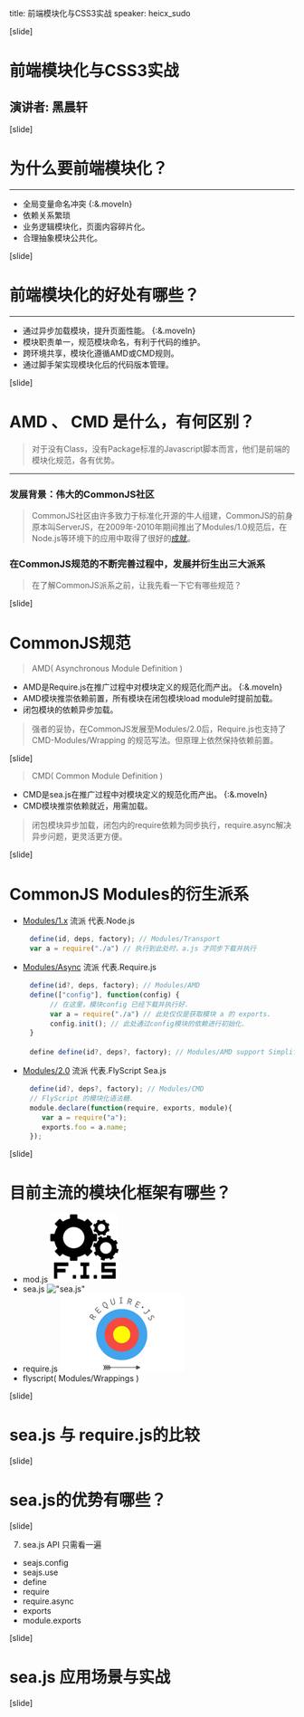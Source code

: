 title: 前端模块化与CSS3实战
speaker: heicx_sudo

[slide]

# 前端模块化与CSS3实战
## 演讲者: 黑晨轩

[slide]


# 为什么要前端模块化？
---
* 全局变量命名冲突 {:&.moveIn}
* 依赖关系繁琐
* 业务逻辑模块化，页面内容碎片化。
* 合理抽象模块公共化。  

[slide]

# 前端模块化的好处有哪些？
---
* 通过异步加载模块，提升页面性能。 {:&.moveIn}
* 模块职责单一，规范模块命名，有利于代码的维护。
* 跨环境共享，模块化遵循AMD或CMD规则。
* 通过脚手架实现模块化后的代码版本管理。

[slide]

# AMD 、 CMD 是什么，有何区别？
> 对于没有Class，没有Package标准的Javascript脚本而言，他们是前端的模块化规范，各有优势。

---
### 发展背景：伟大的CommonJS社区
> CommonJS社区由许多致力于标准化开源的牛人组建，CommonJS的前身原本叫ServerJS，在2009年-2010年期间推出了Modules/1.0规范后，在Node.js等环境下的应用中取得了很好的[成就](http://wiki.commonjs.org/wiki/Special:WhatLinksHere/Modules/1.0 )。

### 在CommonJS规范的不断完善过程中，发展并衍生出三大派系
> 在了解CommonJS派系之前，让我先看一下它有哪些规范？

[slide]

# CommonJS规范
> AMD( Asynchronous Module Definition )

* AMD是Require.js在推广过程中对模块定义的规范化而产出。 {:&.moveIn}
* AMD模块推崇依赖前置，所有模块在闭包模块load module时提前加载。
* 闭包模块的依赖异步加载。

> 强者的妥协，在CommonJS发展至Modules/2.0后，Require.js也支持了CMD-Modules/Wrapping 的规范写法。但原理上依然保持依赖前置。

[slide]

> CMD( Common Module Definition )

* CMD是sea.js在推广过程中对模块定义的规范化而产出。 {:&.moveIn}
* CMD模块推崇依赖就近，用需加载。

> 闭包模块异步加载，闭包内的require依赖为同步执行，require.async解决异步问题，更灵活更方便。

[slide]


# CommonJS Modules的衍生派系
* [Modules/1.x]( http://wiki.commonjs.org/wiki/Modules/1.1 ) 流派 代表.Node.js
```javascript
     define(id, deps, factory); // Modules/Transport
     var a = require("./a") // 执行到此处时，a.js 才同步下载并执行
```
* [Modules/Async]( http://www.requirejs.org ) 流派  代表.Require.js
```javascript
     define(id?, deps, factory); // Modules/AMD
     define(["config"], function(config) {
          // 在这里，模块config 已经下载并执行好.
          var a = require("./a") // 此处仅仅是获取模块 a 的 exports.
          config.init(); // 此处通过config模块的依赖进行初始化.
     }
     
     define define(id?, deps?, factory); // Modules/AMD support Simplified CommonJS Wrapper
```
* [Modules/2.0]( http://www.seajs.org ) 流派 代表.FlyScript Sea.js
```javascript
     define(id?, deps?, factory); // Modules/CMD
     // FlyScript 的模块化语法糖.
     module.declare(function(require, exports, module){
        var a = require("a"); 
        exports.foo = a.name; 
     });
```

[slide]


# 目前主流的模块化框架有哪些？
* mod.js 
!["mod.js"](/images/fis.png)
* sea.js
!["sea.js"](/images/sea.png)
* require.js
!["require.js"](/images/require.png)
* flyscript( Modules/Wrappings )

[slide]

# sea.js 与 require.js的比较

[slide]

# sea.js的优势有哪些？

[slide]


7.  sea.js API 只需看一遍
* seajs.config 
* seajs.use
* define
* require
* require.async
* exports
* module.exports

[slide]

# sea.js 应用场景与实战

[slide]


